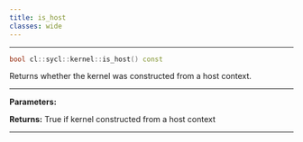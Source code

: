 ```yaml
---
title: is_host
classes: wide
---
```



---

```cpp
bool cl::sycl::kernel::is_host() const
```


Returns whether the kernel was constructed from a host context. 


---
**Parameters:**

**Returns:** True if kernel constructed from a host context 

---
